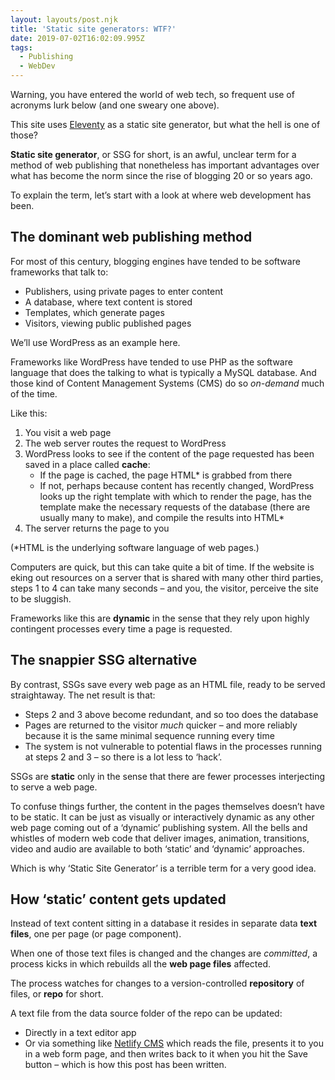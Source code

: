 ```yaml
---
layout: layouts/post.njk
title: 'Static site generators: WTF?'
date: 2019-07-02T16:02:09.995Z
tags:
  - Publishing
  - WebDev
---
```

Warning, you have entered the world of web tech, so frequent use of acronyms lurk below (and one sweary one above).

This site uses [Eleventy](https://www.11ty.io) as a static site generator, but what the hell is one of those? 

**Static site generator**, or SSG for short, is an awful, unclear term for a method of web publishing that nonetheless has important advantages over what has become the norm since the rise of blogging 20 or so years ago.

To explain the term, let’s start with a look at where web development has been.

## The dominant web publishing method

For most of this century, blogging engines have tended to be  software frameworks that talk to: 

* Publishers, using private pages to enter content
* A database, where text content is stored
* Templates, which generate pages
* Visitors, viewing public published pages

We’ll use WordPress as an example here.

Frameworks like WordPress have tended to use PHP as the software language that does the talking to what is typically a MySQL database. And those kind of Content Management Systems (CMS) do so _on-demand_ much of the time.

Like this: 

1. You visit a web page
2. The web server routes the request to WordPress
3. WordPress looks to see if the content of the page requested has been saved in a place called **cache**: 
   * If the page is cached, the page HTML* is grabbed from there
   * If not, perhaps because content has recently changed, WordPress looks up the right template with which to render the page, has the template make the necessary requests of the database (there are usually many to make), and compile the results into HTML*
4. The server returns the page to you

(*HTML is the underlying software language of web pages.)

Computers are quick, but this can take quite a bit of time. If the website is eking out resources on a server that is shared with many other third parties, steps 1 to 4 can take many seconds – and you, the visitor, perceive the site to be sluggish.

Frameworks like this are **dynamic** in the sense that they rely upon highly contingent processes every time a page is requested.

## The snappier SSG alternative

By contrast, SSGs save every web page as an HTML file, ready to be served straightaway. The net result is that: 

* Steps 2 and 3 above become redundant, and so too does the database
* Pages are returned to the visitor _much_ quicker – and more reliably because it is the same minimal sequence running every time
* The system is not vulnerable to potential flaws in the processes running at steps 2  and 3 – so there is a lot less to ‘hack’.

SSGs are **static** only in the sense that there are fewer  processes interjecting to serve a web page.

To confuse things further, the content in the pages themselves doesn’t have to be static. It can be just as visually or interactively dynamic as any other web page coming out of a ‘dynamic’ publishing system. All the bells and whistles of modern web code that deliver images, animation, transitions, video and audio are available to both ‘static’ and ‘dynamic’ approaches.

Which is why ‘Static Site Generator’ is a terrible term for a very good idea.

## How ‘static’ content gets updated

Instead of text content sitting in a database it resides in separate data **text files**, one per page (or page component).

When one of those text files is changed and the changes are _committed_, a process kicks in which rebuilds all the **web page files** affected.

The process watches for changes to a version-controlled **repository** of files, or **repo** for short.

A text file from the data source folder of the repo can be updated: 

* Directly in a text editor app 
* Or via something like [Netlify CMS](https://www.netlifycms.org) which reads the file, presents it to you in a web form page, and then writes back to it when you hit the Save button – which is how this post has been written.
